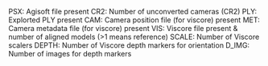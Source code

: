 PSX:   Agisoft file present
CR2:   Number of unconverted cameras (CR2)
PLY:   Explorted PLY present
CAM:   Camera position file (for viscore) present
MET:   Camera metadata file (for viscore) present
VIS:   Viscore file present & number of aligned models (>1 means reference)
SCALE: Number of Viscore scalers
DEPTH: Number of Viscore depth markers for orientation
D_IMG: Number of images for depth markers
```shell
